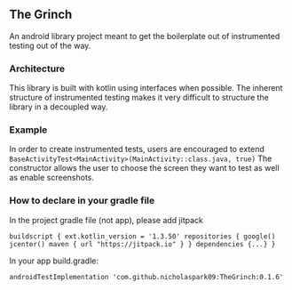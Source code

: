 ## The Grinch
An android library project meant to get the boilerplate out of instrumented testing out of the way.

### Architecture
This library is built with kotlin using interfaces when possible. The inherent structure
of instrumented testing makes it very difficult to structure the library in a decoupled
way.

### Example
In order to create instrumented tests,
users are encouraged to extend `BaseActivityTest<MainActivity>(MainActivity::class.java, true)`
The constructor allows the user to choose the screen they want to test as well as enable screenshots.

### How to declare in your gradle file
In the project gradle file (not app), please add jitpack

`buildscript {
    ext.kotlin_version = '1.3.50'
    repositories {
        google()
        jcenter()
        maven { url "https://jitpack.io" }
     }
     dependencies {...}
}`

In your app build.gradle:

`androidTestImplementation 'com.github.nicholaspark09:TheGrinch:0.1.6'`